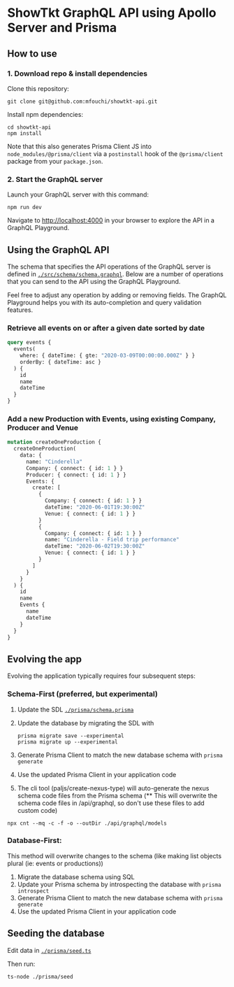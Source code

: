 # ShowTkt GraphQL API using Apollo Server and Prisma

## How to use

### 1. Download repo & install dependencies

Clone this repository:

```
git clone git@github.com:mfouchi/showtkt-api.git
```

Install npm dependencies:

```
cd showtkt-api
npm install
```

Note that this also generates Prisma Client JS into `node_modules/@prisma/client` via a `postinstall` hook of the `@prisma/client` package from your `package.json`.

### 2. Start the GraphQL server

Launch your GraphQL server with this command:

```
npm run dev
```

Navigate to [http://localhost:4000](http://localhost:4000) in your browser to explore the API in a GraphQL Playground.

## Using the GraphQL API

The schema that specifies the API operations of the GraphQL server is defined in [`./src/schema/schema.graphql`](./src/schema/schema.graphql). Below are a number of operations that you can send to the API using the GraphQL Playground.

Feel free to adjust any operation by adding or removing fields. The GraphQL Playground helps you with its auto-completion and query validation features.

### Retrieve all events on or after a given date sorted by date

```graphql
query events {
  events(
    where: { dateTime: { gte: "2020-03-09T00:00:00.000Z" } }
    orderBy: { dateTime: asc }
  ) {
    id
    name
    dateTime
  }
}
```

### Add a new Production with Events, using existing Company, Producer and Venue

```graphql
mutation createOneProduction {
  createOneProduction(
    data: {
      name: "Cinderella"
      Company: { connect: { id: 1 } }
      Producer: { connect: { id: 1 } }
      Events: {
        create: [
          {
            Company: { connect: { id: 1 } }
            dateTime: "2020-06-01T19:30:00Z"
            Venue: { connect: { id: 1 } }
          }
          {
            Company: { connect: { id: 1 } }
            name: "Cinderella - Field trip performance"
            dateTime: "2020-06-02T19:30:00Z"
            Venue: { connect: { id: 1 } }
          }
        ]
      }
    }
  ) {
    id
    name
    Events {
      name
      dateTime
    }
  }
}
```

## Evolving the app

Evolving the application typically requires four subsequent steps:

### Schema-First (preferred, but experimental)

1. Update the SDL [`./prisma/schema.prisma`](./prisma/schema.prisma)
2. Update the database by migrating the SDL with

   `prisma migrate save --experimental`  
   `prisma migrate up --experimental`

3. Generate Prisma Client to match the new database schema with `prisma generate`
4. Use the updated Prisma Client in your application code
5. The cli tool (paljs/create-nexus-type) will auto-generate the nexus schema code files from the Prisma schema (\*\* This will overwrite the schema code files in /api/graphql, so don't use these files to add custom code)

`npx cnt --mq -c -f -o --outDir ./api/graphql/models`

### Database-First:

This method will overwrite changes to the schema (like making list objects plural (ie: events or productions))

1. Migrate the database schema using SQL
2. Update your Prisma schema by introspecting the database with `prisma introspect`
3. Generate Prisma Client to match the new database schema with `prisma generate`
4. Use the updated Prisma Client in your application code

## Seeding the database

Edit data in [`./prisma/seed.ts`](./api/prisma.ts)

Then run:

`ts-node ./prisma/seed`

